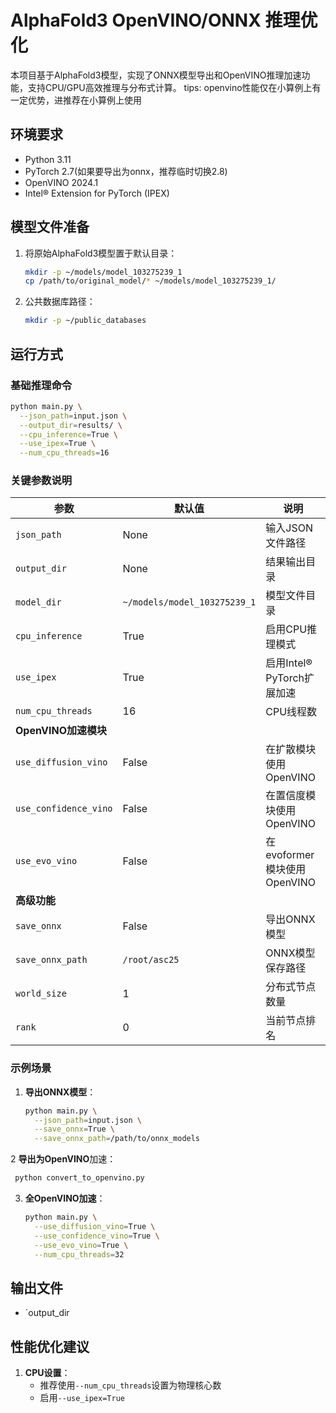
# AlphaFold3 OpenVINO/ONNX 推理优化

本项目基于AlphaFold3模型，实现了ONNX模型导出和OpenVINO推理加速功能，支持CPU/GPU高效推理与分布式计算。
tips:
    openvino性能仅在小算例上有一定优势，进推荐在小算例上使用
## 环境要求
- Python 3.11
- PyTorch 2.7(如果要导出为onnx，推荐临时切换2.8)
- OpenVINO 2024.1
- Intel® Extension for PyTorch (IPEX)

## 模型文件准备
1. 将原始AlphaFold3模型置于默认目录：
   ```bash
   mkdir -p ~/models/model_103275239_1
   cp /path/to/original_model/* ~/models/model_103275239_1/
   ```
2. 公共数据库路径：
   ```bash
   mkdir -p ~/public_databases
   ```

## 运行方式

### 基础推理命令
```bash
python main.py \
  --json_path=input.json \
  --output_dir=results/ \
  --cpu_inference=True \
  --use_ipex=True \
  --num_cpu_threads=16
```

### 关键参数说明
| 参数 | 默认值 | 说明 |
|------|--------|------|
| `json_path` | None | 输入JSON文件路径 |
| `output_dir` | None | 结果输出目录 |
| `model_dir` | `~/models/model_103275239_1` | 模型文件目录 |
| `cpu_inference` | True | 启用CPU推理模式 |
| `use_ipex` | True | 启用Intel® PyTorch扩展加速 |
| `num_cpu_threads` | 16 | CPU线程数 |
| **OpenVINO加速模块** | | |
| `use_diffusion_vino` | False | 在扩散模块使用OpenVINO |
| `use_confidence_vino` | False | 在置信度模块使用OpenVINO |
| `use_evo_vino` | False | 在evoformer模块使用OpenVINO |
| **高级功能** | | |
| `save_onnx` | False | 导出ONNX模型 |
| `save_onnx_path` | `/root/asc25` | ONNX模型保存路径 |
| `world_size` | 1 | 分布式节点数量 |
| `rank` | 0 | 当前节点排名 |

### 示例场景

1. **导出ONNX模型**：
   ```bash
   python main.py \
     --json_path=input.json \
     --save_onnx=True \
     --save_onnx_path=/path/to/onnx_models
   ```
2 **导出为OpenVINO**加速：
  ```bash
   python convert_to_openvino.py
   ```


3. **全OpenVINO加速**：
   ```bash
   python main.py \
     --use_diffusion_vino=True \
     --use_confidence_vino=True \
     --use_evo_vino=True \
     --num_cpu_threads=32
   ```



## 输出文件
- `output_dir


## 性能优化建议
1. **CPU设置**：
   - 推荐使用`--num_cpu_threads`设置为物理核心数
   - 启用`--use_ipex=True`
